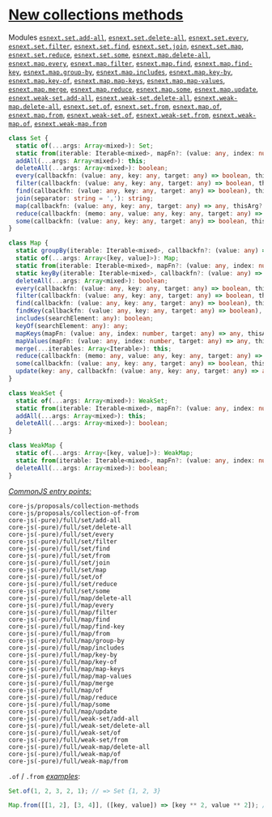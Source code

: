 # [New collections methods](https://github.com/tc39/proposal-collection-methods)
Modules [`esnext.set.add-all`](/packages/core-js/modules/esnext.set.add-all.js), [`esnext.set.delete-all`](/packages/core-js/modules/esnext.set.delete-all.js), [`esnext.set.every`](/packages/core-js/modules/esnext.set.every.js), [`esnext.set.filter`](/packages/core-js/modules/esnext.set.filter.js),
[`esnext.set.find`](/packages/core-js/modules/esnext.set.find.js), [`esnext.set.join`](/packages/core-js/modules/esnext.set.join.js), [`esnext.set.map`](/packages/core-js/modules/esnext.set.map.js), [`esnext.set.reduce`](/packages/core-js/modules/esnext.set.reduce.js), [`esnext.set.some`](/packages/core-js/modules/esnext.set.some.js), [`esnext.map.delete-all`](/packages/core-js/modules/esnext.map.delete-all.js), [`esnext.map.every`](/packages/core-js/modules/esnext.map.every.js), [`esnext.map.filter`](/packages/core-js/modules/esnext.map.filter.js), [`esnext.map.find`](/packages/core-js/modules/esnext.map.find.js), [`esnext.map.find-key`](/packages/core-js/modules/esnext.map.find-key.js), [`esnext.map.group-by`](/packages/core-js/modules/esnext.map.group-by.js), [`esnext.map.includes`](/packages/core-js/modules/esnext.map.includes.js), [`esnext.map.key-by`](/packages/core-js/modules/esnext.map.key-by.js), [`esnext.map.key-of`](/packages/core-js/modules/esnext.map.key-of.js), [`esnext.map.map-keys`](/packages/core-js/modules/esnext.map.map-keys.js), [`esnext.map.map-values`](/packages/core-js/modules/esnext.map.map-values.js), [`esnext.map.merge`](/packages/core-js/modules/esnext.map.merge.js), [`esnext.map.reduce`](/packages/core-js/modules/esnext.map.reduce.js), [`esnext.map.some`](/packages/core-js/modules/esnext.map.some.js), [`esnext.map.update`](/packages/core-js/modules/esnext.map.update.js), [`esnext.weak-set.add-all`](/packages/core-js/modules/esnext.weak-set.add-all.js), [`esnext.weak-set.delete-all`](/packages/core-js/modules/esnext.weak-set.delete-all.js), [`esnext.weak-map.delete-all`](/packages/core-js/modules/esnext.weak-map.delete-all.js), [`esnext.set.of`](/packages/core-js/modules/esnext.set.of.js), [`esnext.set.from`](/packages/core-js/modules/esnext.set.from.js), [`esnext.map.of`](/packages/core-js/modules/esnext.map.of.js), [`esnext.map.from`](/packages/core-js/modules/esnext.map.from.js), [`esnext.weak-set.of`](/packages/core-js/modules/esnext.weak-set.of.js), [`esnext.weak-set.from`](/packages/core-js/modules/esnext.weak-set.from.js), [`esnext.weak-map.of`](/packages/core-js/modules/esnext.weak-map.of.js), [`esnext.weak-map.from`](/packages/core-js/modules/esnext.weak-map.from.js)
```ts
class Set {
  static of(...args: Array<mixed>): Set;
  static from(iterable: Iterable<mixed>, mapFn?: (value: any, index: number) => any, thisArg?: any): Set;
  addAll(...args: Array<mixed>): this;
  deleteAll(...args: Array<mixed>): boolean;
  every(callbackfn: (value: any, key: any, target: any) => boolean, thisArg?: any): boolean;
  filter(callbackfn: (value: any, key: any, target: any) => boolean, thisArg?: any): Set;
  find(callbackfn: (value: any, key: any, target: any) => boolean), thisArg?: any): any;
  join(separator: string = ','): string;
  map(callbackfn: (value: any, key: any, target: any) => any, thisArg?: any): Set;
  reduce(callbackfn: (memo: any, value: any, key: any, target: any) => any, initialValue?: any): any;
  some(callbackfn: (value: any, key: any, target: any) => boolean, thisArg?: any): boolean;
}

class Map {
  static groupBy(iterable: Iterable<mixed>, callbackfn?: (value: any) => any): Map;
  static of(...args: Array<[key, value]>): Map;
  static from(iterable: Iterable<mixed>, mapFn?: (value: any, index: number) => [key: any, value: any], thisArg?: any): Map;
  static keyBy(iterable: Iterable<mixed>, callbackfn?: (value: any) => any): Map;
  deleteAll(...args: Array<mixed>): boolean;
  every(callbackfn: (value: any, key: any, target: any) => boolean, thisArg?: any): boolean;
  filter(callbackfn: (value: any, key: any, target: any) => boolean, thisArg?: any): Map;
  find(callbackfn: (value: any, key: any, target: any) => boolean), thisArg?: any): any;
  findKey(callbackfn: (value: any, key: any, target: any) => boolean), thisArg?: any): any;
  includes(searchElement: any): boolean;
  keyOf(searchElement: any): any;
  mapKeys(mapFn: (value: any, index: number, target: any) => any, thisArg?: any): Map;
  mapValues(mapFn: (value: any, index: number, target: any) => any, thisArg?: any): Map;
  merge(...iterables: Array<Iterable>): this;
  reduce(callbackfn: (memo: any, value: any, key: any, target: any) => any, initialValue?: any): any;
  some(callbackfn: (value: any, key: any, target: any) => boolean, thisArg?: any): boolean;
  update(key: any, callbackfn: (value: any, key: any, target: any) => any, thunk?: (key: any, target: any) => any): this;
}

class WeakSet {
  static of(...args: Array<mixed>): WeakSet;
  static from(iterable: Iterable<mixed>, mapFn?: (value: any, index: number) => Object, thisArg?: any): WeakSet;
  addAll(...args: Array<mixed>): this;
  deleteAll(...args: Array<mixed>): boolean;
}

class WeakMap {
  static of(...args: Array<[key, value]>): WeakMap;
  static from(iterable: Iterable<mixed>, mapFn?: (value: any, index: number) => [key: Object, value: any], thisArg?: any): WeakMap;
  deleteAll(...args: Array<mixed>): boolean;
}
```
[*CommonJS entry points:*](/docs/usage.md#commonjs-api)
```
core-js/proposals/collection-methods
core-js/proposals/collection-of-from
core-js(-pure)/full/set/add-all
core-js(-pure)/full/set/delete-all
core-js(-pure)/full/set/every
core-js(-pure)/full/set/filter
core-js(-pure)/full/set/find
core-js(-pure)/full/set/from
core-js(-pure)/full/set/join
core-js(-pure)/full/set/map
core-js(-pure)/full/set/of
core-js(-pure)/full/set/reduce
core-js(-pure)/full/set/some
core-js(-pure)/full/map/delete-all
core-js(-pure)/full/map/every
core-js(-pure)/full/map/filter
core-js(-pure)/full/map/find
core-js(-pure)/full/map/find-key
core-js(-pure)/full/map/from
core-js(-pure)/full/map/group-by
core-js(-pure)/full/map/includes
core-js(-pure)/full/map/key-by
core-js(-pure)/full/map/key-of
core-js(-pure)/full/map/map-keys
core-js(-pure)/full/map/map-values
core-js(-pure)/full/map/merge
core-js(-pure)/full/map/of
core-js(-pure)/full/map/reduce
core-js(-pure)/full/map/some
core-js(-pure)/full/map/update
core-js(-pure)/full/weak-set/add-all
core-js(-pure)/full/weak-set/delete-all
core-js(-pure)/full/weak-set/of
core-js(-pure)/full/weak-set/from
core-js(-pure)/full/weak-map/delete-all
core-js(-pure)/full/weak-map/of
core-js(-pure)/full/weak-map/from
```
`.of` / `.from` [*examples*](https://goo.gl/mSC7eU):
```js
Set.of(1, 2, 3, 2, 1); // => Set {1, 2, 3}

Map.from([[1, 2], [3, 4]], ([key, value]) => [key ** 2, value ** 2]); // => Map { 1: 4, 9: 16 }
```